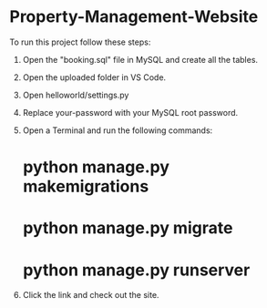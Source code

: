 # Property-Management-Website

To run this project follow these steps:

1. Open the "booking.sql" file in MySQL and create all the tables.
2. Open the uploaded folder in VS Code.
3. Open helloworld/settings.py
4. Replace your-password with your MySQL root password.
5. Open a Terminal and run the following commands:

	# python manage.py makemigrations
	
	# python manage.py migrate
	
	# python manage.py runserver
	
6. Click the link and check out the site.
